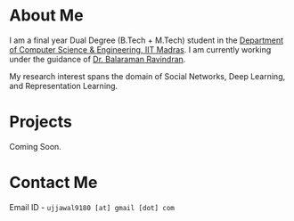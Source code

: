 # About Me

I am a final year Dual Degree (B.Tech + M.Tech) student in the [Department of Computer Science & Engineering, IIT Madras](www.cse.iitm.ac.in). I am currently working under the guidance of [Dr. Balaraman Ravindran](www.cse.iitm.ac.in/~ravi). 

My research interest spans the domain of Social Networks, Deep Learning, and Representation Learning.


# Projects
Coming Soon.


# Contact Me
Email ID - `ujjawal9180 [at] gmail [dot] com`
